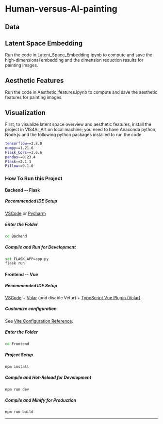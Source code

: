 # Human-versus-AI-painting

## Data

## Latent Space Embedding
Run the code in Latent_Space_Embedding.ipynb to compute and save the high-dimensional embedding and the dimension reduction results for painting images.

## Aesthetic Features
Run the code in Aesthetic_features.ipynb to compute and save the aesthetic features for painting images.

## Visualization
First, to visualize latent space overview and aesthetic features, install the project in VIS4AI_Art on local machine; you need to have Anaconda python, Node.js and the following python packages installed to run the code
```sh
tensorflow==2.8.0
numpy==1.21.6
Flask_Cors==3.0.6
pandas==0.23.4
Flask==2.1.1
Pillow==9.1.0
```
### How To Run this Project

#### Backend -- Flask

##### Recommended IDE Setup

[VSCode](https://code.visualstudio.com/) or [Pycharm](https://www.jetbrains.com/pycharm/download/#section=windows) 

##### Enter the Folder

```sh
cd Backend
```

##### Compile and Run for Development
```sh
set FLASK_APP=app.py
flask run
```

#### Frontend -- Vue

##### Recommended IDE Setup

[VSCode](https://code.visualstudio.com/) + [Volar](https://marketplace.visualstudio.com/items?itemName=johnsoncodehk.volar) (and disable Vetur) + [TypeScript Vue Plugin (Volar)](https://marketplace.visualstudio.com/items?itemName=johnsoncodehk.vscode-typescript-vue-plugin).

##### Customize configuration

See [Vite Configuration Reference](https://vitejs.dev/config/).

##### Enter the Folder

```sh
cd Frontend
```

##### Project Setup

```sh
npm install
```

##### Compile and Hot-Reload for Development

```sh
npm run dev
```

##### Compile and Minify for Production

```sh
npm run build
```
---


